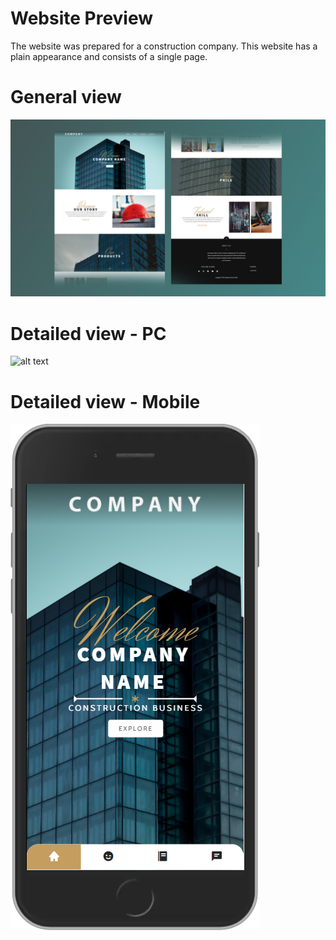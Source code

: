 # Website Preview
  The website was prepared for a construction company. This website has a plain appearance and consists of a single page.
#
# General view
![alt text](https://github.com/sercannaya/construction-company/blob/main/preview/preview.jpg)
# Detailed view - PC
![alt text](https://github.com/sercannaya/construction-company/blob/main/preview/preview-pc.png)
# Detailed view - Mobile
![alt text](https://github.com/sercannaya/construction-company/blob/main/preview/preview-mobile.png)
